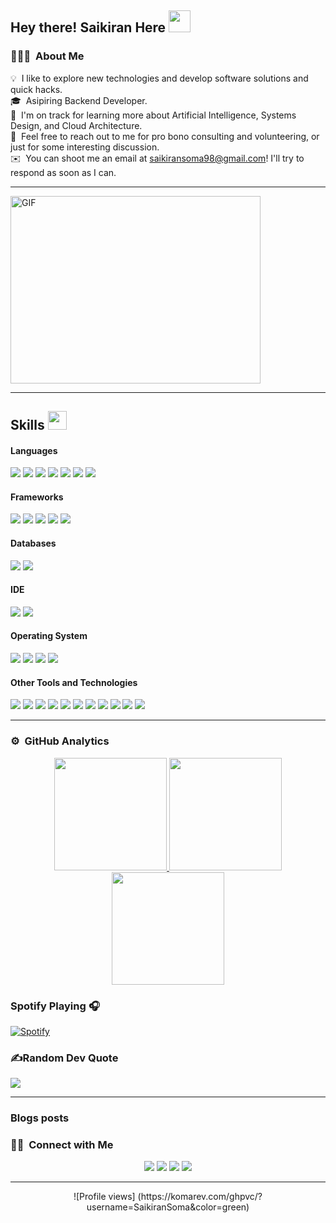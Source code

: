 <h2> <b> Hey there! Saikiran Here </b> <img src="https://media.giphy.com/media/hvRJCLFzcasrR4ia7z/giphy.gif" width="35"></h2>





<h3> 👨🏻‍💻 &nbsp;About Me </h3>

💡 &nbsp;I like to explore new technologies and develop software solutions and quick hacks.\
🎓 &nbsp;Asipiring Backend Developer.\
🌱 &nbsp;I'm on track for learning more about Artificial Intelligence, Systems Design, and Cloud Architecture.\
💬 &nbsp;Feel free to reach out to me for pro bono consulting and volunteering, or just for some interesting discussion.\
✉️ &nbsp;You can shoot me an email at saikiransoma98@gmail.com! I'll try to respond as soon as I can.




----

<a target="_blank" >
  <img align="center" top="500" height="300" width="400" alt="GIF" src="https://media.giphy.com/media/SWoSkN6DxTszqIKEqv/giphy.gif">
</a>




---







## Skills <img src="https://media.giphy.com/media/iY8CRBdQXODJSCERIr/giphy.gif" width="30px">&nbsp; 

<h4> Languages </h4>
<span> 
  <img src="https://img.shields.io/badge/HTML5-E34F26?style=for-the-badge&logo=html5&logoColor=white">
  <img src="https://img.shields.io/badge/CSS3-1572B6?style=for-the-badge&logo=css3&logoColor=white">
  <img src="https://img.shields.io/badge/JavaScript-F7DF1E?style=for-the-badge&logo=javascript&logoColor=black">
  <img src="https://img.shields.io/badge/Java-ED8B00?style=for-the-badge&logo=java&logoColor=white">
  <img src="https://img.shields.io/badge/C%2B%2B-00599C?style=for-the-badge&logo=c%2B%2B&logoColor=white">
  <img src="https://img.shields.io/badge/C-00599C?style=for-the-badge&logo=c&logoColor=white">
  <img src="https://img.shields.io/badge/PHP-777BB4?style=for-the-badge&logo=php&logoColor=white">
</span>

<h4> Frameworks </h4>
<span>
  <img src="https://img.shields.io/badge/Express.js-000000?style=for-the-badge&logo=express&logoColor=white">
  <img src="https://img.shields.io/badge/Yarn-2C8EBB?style=for-the-badge&logo=yarn&logoColor=white">
  <img src="https://img.shields.io/badge/npm-CB3837?style=for-the-badge&logo=npm&logoColor=white">
  <img src="https://img.shields.io/badge/Node.js-339933?style=for-the-badge&logo=nodedotjs&logoColor=white">
  <img src="https://img.shields.io/badge/React-20232A?style=for-the-badge&logo=react&logoColor=61DAFB">
  
</span>

<h4> Databases </h4>
<span>
  <img src="https://img.shields.io/badge/MySQL-00000F?style=for-the-badge&logo=mysql&logoColor=white">
  <img src="https://img.shields.io/badge/MongoDB-4EA94B?style=for-the-badge&logo=mongodb&logoColor=white">
</span>

<h4> IDE </h4>
<span>
<img src="https://img.shields.io/badge/Android_Studio-3DDC84?style=for-the-badge&logo=android-studio&logoColor=white">
<img src="https://img.shields.io/badge/Visual_Studio_Code-0078D4?style=for-the-badge&logo=visual%20studio%20code&logoColor=white">

<h4> Operating System </h4>
<span>
  <img src="https://img.shields.io/badge/Linux-FCC624?style=for-the-badge&logo=linux&logoColor=black">
  <img src="https://img.shields.io/badge/Ubuntu-E95420?style=for-the-badge&logo=ubuntu&logoColor=white">
  <img src="https://img.shields.io/badge/Windows-0078D6?style=for-the-badge&logo=windows&logoColor=white">
  <img src="https://img.shields.io/badge/Android-3DDC84?style=for-the-badge&logo=android&logoColor=white">
</span>

<h4> Other Tools and Technologies </h4>
<span>
  <img src="https://img.shields.io/badge/Git-F05032?style=for-the-badge&logo=git&logoColor=white">
  <img src="https://img.shields.io/badge/Postman-FF6C37?style=for-the-badge&logo=Postman&logoColor=white">
  <img src="https://img.shields.io/badge/Xampp-F37623?style=for-the-badge&logo=xampp&logoColor=white">
  <img src="https://img.shields.io/badge/Shell_Script-121011?style=for-the-badge&logo=gnu-bash&logoColor=white">
  <img src="https://img.shields.io/badge/Git-F05032?style=for-the-badge&logo=git&logoColor=white">
  <img src="https://img.shields.io/badge/Sass-CC6699?style=for-the-badge&logo=sass&logoColor=white">
  <img src="https://img.shields.io/badge/json-5E5C5C?style=for-the-badge&logo=json&logoColor=white">
  <img src="https://img.shields.io/badge/jQuery-0769AD?style=for-the-badge&logo=jquery&logoColor=white">
  <img src="https://img.shields.io/badge/React_Router-CA4245?style=for-the-badge&logo=react-router&logoColor=white">
  <img src="https://img.shields.io/badge/styled--components-DB7093?style=for-the-badge&logo=styled-components&logoColor=white">
  <img src="https://img.shields.io/badge/Font_Awesome-339AF0?style=for-the-badge&logo=fontawesome&logoColor=white">
</span>






---

### ⚙️ &nbsp;GitHub Analytics

<p align="center">
<a href="https://github.com/SaikiranSoma">
  <img height="180em" src="https://github-readme-stats-eight-theta.vercel.app/api?username=SaikiranSoma&show_icons=true&theme=algolia&include_all_commits=true&count_private=true"/>
  <img height="180em" src="https://github-readme-streak-stats.herokuapp.com/?user=SaikiranSoma&theme=radical&hide_border=false"/>
  <img height="180em" src="https://github-readme-stats-eight-theta.vercel.app/api/top-langs/?username=SaikiranSoma&layout=compact&langs_count=8&theme=algolia"/>
</a>
</p>


### Spotify Playing 🎧
[![Spotify](https://novatorem.visualbean.vercel.app/api/spotify)](https://open.spotify.com/user/1112981871)


### ✍️Random Dev Quote
![](https://quotes-github-readme.vercel.app/api?type=horizontal&theme=merko)

---

### Blogs posts

<!-- BLOG-POST-LIST:START -->
<!-- - [Optimizing Nodejs Docker build times — Layering explained.](https://medium.com/@visualbean/optimizing-nodejs-docker-build-times-layering-explained-185d60a56e99?source=rss-35f0ba80b9cd------2)
- [Keeping up with trends](https://medium.com/@visualbean/keeping-up-with-trends-19f9a7274577?source=rss-35f0ba80b9cd------2)
- [5 Quick NodeJS tips](https://medium.com/@visualbean/5-quick-nodejs-tips-fadbcd513d65?source=rss-35f0ba80b9cd------2)
- [C# String Concatenation](https://medium.com/@visualbean/c-string-concatenation-8873c9871240?source=rss-35f0ba80b9cd------2)
- [Documenting role based authentication with Swagger](https://medium.com/@visualbean/documenting-role-based-authentication-with-swagger-fa1d6c835cfd?source=rss-35f0ba80b9cd------2) -->
<!-- BLOG-POST-LIST:END -->


### 🤝🏻 &nbsp;Connect with Me

<p align="center">
<a href="https://www.saikiransoma.com"><img src="https://img.shields.io/badge/-saikiransoma.com-3423A6?style=flat&logo=Google-Chrome&logoColor=white"/></a>
<a href="https://www.linkedin.com/in/saikiransoma/"><img src="https://img.shields.io/badge/-Saikiran%20Soma%20-0077B5?style=flat&logo=Linkedin&logoColor=white"/></a>
<a href="mailto:saikiransoma98@gmail.com"><img src="https://img.shields.io/badge/-saikiransoma98@gmail.com-D148434?style=flat&logo=Gmail&logoColor=white"/></a>
<a href="https://instagram.com/saikiran_5856"><img src="https://img.shields.io/badge/-@saikiran_5856-E4405F?style=flat&logo=Instagram&logoColor=white"/></a>
  
---

</p>
<p align="center">
![Profile views] (https://komarev.com/ghpvc/?username=SaikiranSoma&color=green)
</p>


